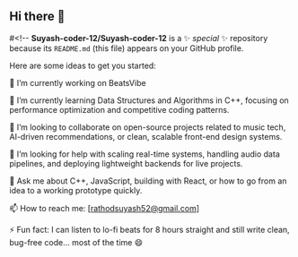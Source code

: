 ## Hi there 👋

#<!--
**Suyash-coder-12/Suyash-coder-12** is a ✨ _special_ ✨ repository because its `README.md` (this file) appears on your GitHub profile.

Here are some ideas to get you started:

🔭 I’m currently working on BeatsVibe

🌱 I’m currently learning Data Structures and Algorithms in C++, focusing on performance optimization and competitive coding patterns.

👯 I’m looking to collaborate on open-source projects related to music tech, AI-driven recommendations, or clean, scalable front-end design systems.

🤔 I’m looking for help with scaling real-time systems, handling audio data pipelines, and deploying lightweight backends for live projects.

💬 Ask me about C++, JavaScript, building with React, or how to go from an idea to a working prototype quickly.

📫 How to reach me: [rathodsuyash52@gmail.com]

⚡ Fun fact: I can listen to lo-fi beats for 8 hours straight and still write clean, bug-free code... most of the time 😄

